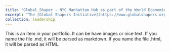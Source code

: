 ```yaml
---
title: "Global Shaper - NYC Manhattan Hub as part of the World Economic Forum Global Shapers Community"
excerpt: "The [Global Shapers Initiative](https://www.globalshapers.org/) is an initiative started by the World Economic Forum to involve young people to address regional and global challenges. I am a member of the Global Shapers Community as part of the [New York City Manhattan Hub](https://www.globalshapers.org/hubs/nyc-manhattan-hub). As part of this inspiring community, I have been collaborating directly with local leaders on discourse regarding the [Battery Park City Resilience Projects](https://bpca.ny.gov/nature-and-sustainability/resiliency/), an active coastal protection project to protect southern Manhattan from the threat of storm surges and rising sea levels. <br/><br/><img src='/images/GlobalShapers1.JPG'>"
collection: leadership
---
```


This is an item in your portfolio. It can be have images or nice text. If you name the file .md, it will be parsed as markdown. If you name the file .html, it will be parsed as HTML. 
